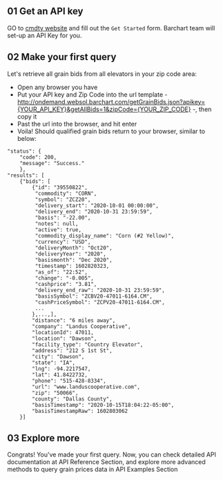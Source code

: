 ## 01 Get an API key

GO to [cmdty website](https://www.barchart.com/cmdty/data/grain-prices) and fill out the `Get Started` form.
Barchart team will set-up an API Key for you.

## 02 Make your first query

Let's retrieve all grain bids from all elevators in your zip code area:
* Open any browser you have
* Put your API key and Zip Code into the url template -  http://ondemand.websol.barchart.com/getGrainBids.json?apikey={YOUR_API_KEY}&getAllBids=1&zipCode={YOUR_ZIP_CODE} -, then copy it
* Past the url into the browser, and hit enter
* Voila! Should qualified grain bids return to your browser, similar to below:
```
"status": {
    "code": 200,
    "message": "Success."
    },
"results": [
    {"bids": [
        {"id": "39550822",
         "commodity": "CORN",
         "symbol": "ZCZ20",
         "delivery_start": "2020-10-01 00:00:00",
         "delivery_end": "2020-10-31 23:59:59",
         "basis": "-22.00",
         "notes": null,
         "active": true,
         "commodity_display_name": "Corn (#2 Yellow)",
         "currency": "USD",
         "deliveryMonth": "Oct20",
         "deliveryYear": "2020",
         "basismonth": "Dec 2020",
         "timestamp": 1602820323,
         "as_of": "22:52",
         "change": "-0.005",
         "cashprice": "3.81",
         "delivery_end_raw": "2020-10-31 23:59:59",
         "basisSymbol": "ZCBV20-47011-6164.CM",
         "cashPriceSymbol": "ZCPV20-47011-6164.CM",
         ...
        },...,],
        "distance": "6 miles away",
        "company": "Landus Cooperative",
        "locationId": 47011,
        "location": "Dawson",
        "facility_type": "Country Elevator",
        "address": "212 S 1st St",
        "city": "Dawson",
        "state": "IA",
        "lng": -94.2217547,
        "lat": 41.8422732,
        "phone": "515-428-8334",
        "url": "www.landuscooperative.com",
        "zip": "50066",
        "county": "Dallas County",
        "basisTimestamp": "2020-10-15T18:04:22-05:00",
        "basisTimestampRaw": 1602803062
    }]
```

## 03 Explore more

Congrats! You've made your first query. Now, you can check detailed API documentation at API Reference Section, and explore more advanced methods to query grain prices data in API Examples Section